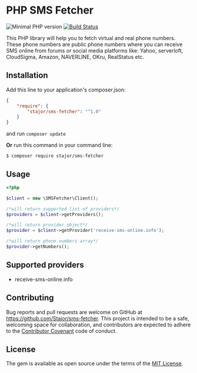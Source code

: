 # PHP SMS Fetcher

![Minimal PHP version](https://img.shields.io/packagist/php-v/stajor/sms-fetcher.svg)
[![Build Status](https://api.travis-ci.org/Stajor/sms-fetcher.svg?branch=master)](https://travis-ci.org/Stajor/sms-fetcher)

This PHP library will help you to fetch virtual and real phone numbers.
These phone numbers are public phone numbers where you can receive SMS online from forums or social media platforms like: Yahoo, serverloft, CloudSigma, Amazon, NAVERLINE, OKru, RealStatus etc.

## Installation

Add this line to your application's composer.json:

```json
{
    "require": {
        "stajor/sms-fetcher": "^1.0"
    }
}
```
and run `composer update`

**Or** run this command in your command line:

    $ composer require stajor/sms-fetcher
    
## Usage

```php
<?php

$client = new \SMSFetcher\Client();

/*will return supported list of providers*/
$providers = $client->getProviders();

/*will return provider object*/
$provider = $client->getProvider('receive-sms-online.info');

/*will return phone numbers array*/
$provider->getNumbers();
```

## Supported providers
* receive-sms-online.info

## Contributing

Bug reports and pull requests are welcome on GitHub at https://github.com/Stajor/sms-fetcher. This project is intended to be a safe, welcoming space for collaboration, and contributors are expected to adhere to the [Contributor Covenant](http://contributor-covenant.org) code of conduct.

## License

The gem is available as open source under the terms of the [MIT License](https://opensource.org/licenses/MIT).